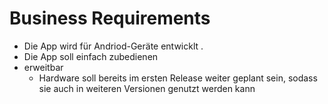 # Business Requirements
- Die App wird für Andriod-Geräte entwicklt .
- Die App soll einfach zubedienen
- erweitbar
	+ Hardware soll bereits im ersten Release weiter geplant sein, sodass sie auch in weiteren Versionen genutzt werden kann